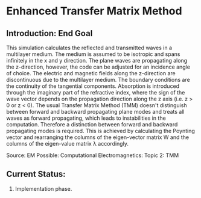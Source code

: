 # Enhanced Transfer Matrix Method



## Introduction: End Goal

This simulation calculates the reflected and transmitted waves in a multilayer medium. The medium is assumed to be isotropic and spans infinitely in the x and y direction. The plane waves are propagating along the z-direction, however, the code can be adjusted for an incidence angle of choice. The electric and magnetic fields along the z-direction are discontinuous due to the multilayer medium. The boundary conditions are the continuity of the tangential components. Absorption is introduced through the imaginary part of the refractive index, where the sign of the wave vector depends on the propagation direction along the z axis (i.e. z > 0 or z < 0). The usual Transfer Matrix Method (TMM) doesn't distinguish between forward and backward propagating plane modes and treats all waves as forward propagating, which leads to instabilities in the computation. Therefore a distinction between forward and backward propagating modes is required. This is achieved by calculating the Poynting vector and rearranging the columns of the eigen-vector matrix W and the columns of the eigen-value matrix λ accordingly.

Source: EM Possible: Computational Electromagnetics: Topic 2: TMM 

## Current Status:

1) Implementation phase.
